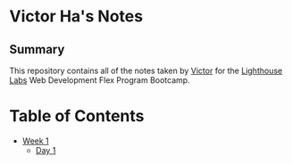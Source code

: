 # Victor Ha's Notes

<!-- # This is an H1 header (largest)
###### This is an H6 header (smallest) -->

## Summary
This repository contains all of the notes taken by [Victor](https://github.com/WDFP) for the [Lighthouse Labs](https://www.lighthouselabs.ca/en) Web Development Flex Program Bootcamp.
# Table of Contents
<!-- * Week 1
  * Day 1 -->
<!-- 1. Item One
2. Item Two
3. Item Three -->
* [Week 1](/Week_1)
  * [Day 1](/Week_1/Day_1)

